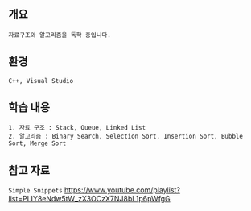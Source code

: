 ## 개요
    자료구조와 알고리즘을 독학 중입니다.
## 환경
    C++, Visual Studio
## 학습 내용
    1. 자료 구조 : Stack, Queue, Linked List
    2. 알고리즘 : Binary Search, Selection Sort, Insertion Sort, Bubble Sort, Merge Sort

## 참고 자료
`Simple Snippets`
https://www.youtube.com/playlist?list=PLIY8eNdw5tW_zX3OCzX7NJ8bL1p6pWfgG
